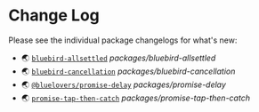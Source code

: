 # Change Log

Please see the individual package changelogs for what's new:

* 🌏 [`bluebird-allsettled`](./packages/bluebird-allsettled/CHANGELOG.md "packages/bluebird-allsettled") *packages/bluebird-allsettled*
* 🌏 [`bluebird-cancellation`](./packages/bluebird-cancellation/CHANGELOG.md "packages/bluebird-cancellation") *packages/bluebird-cancellation*
* 🌏 [`@bluelovers/promise-delay`](./packages/promise-delay/CHANGELOG.md "packages/promise-delay") *packages/promise-delay*
* 🌏 [`promise-tap-then-catch`](./packages/promise-tap-then-catch/CHANGELOG.md "packages/promise-tap-then-catch") *packages/promise-tap-then-catch*

